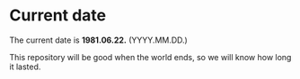 # Current date

The current date is **1981.06.22.** (YYYY.MM.DD.)

This repository will be good when the world ends, so we will know how long it lasted.